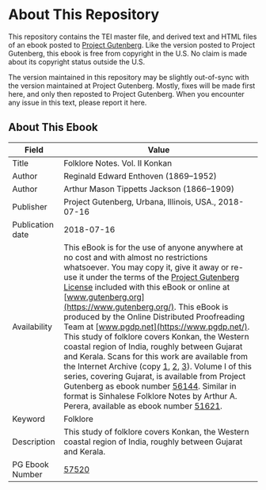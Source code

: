 # About This Repository

This repository contains the TEI master file, and derived text and HTML files of an ebook posted to [Project Gutenberg](https://www.gutenberg.org/). Like the version posted to Project Gutenberg, this ebook is free from copyright in the U.S. No claim is made about its copyright status outside the U.S.

The version maintained in this repository may be slightly out-of-sync with the version maintained at Project Gutenberg. Mostly, fixes will be made first here, and only then reposted to Project Gutenberg. When you encounter any issue in this text, please report it here.

## About This Ebook

| Field | Value |
| ----- | ----- |
| Title | Folklore Notes. Vol. II Konkan |
| Author | Reginald Edward Enthoven (1869–1952) |
| Author | Arthur Mason Tippetts Jackson (1866–1909) |
| Publisher | Project Gutenberg, Urbana, Illinois, USA., 2018-07-16 |
| Publication date | 2018-07-16 |
| Availability | This eBook is for the use of anyone anywhere at no cost and with almost no restrictions whatsoever. You may copy it, give it away or re-use it under the terms of the [Project Gutenberg License](https://www.gutenberg.org/license) included with this eBook or online at [www.gutenberg.org](https://www.gutenberg.org/). This eBook is produced by the Online Distributed Proofreading Team at [www.pgdp.net](https://www.pgdp.net/). This study of folklore covers Konkan, the Western coastal region of India, roughly between Gujarat and Kerala. Scans for this work are available from the Internet Archive (copy [1](https://archive.org/details/folklorenotes02jack), [2](https://archive.org/details/cu31924071128171), [3](https://archive.org/details/b2488490x_0002)). Volume I of this series, covering Gujarat, is available from Project Gutenberg as ebook number [56144](https://www.gutenberg.org/ebooks/56144). Similar in format is Sinhalese Folklore Notes by Arthur A. Perera, available as ebook number [51621](https://www.gutenberg.org/ebooks/51621). |
| Keyword | Folklore |
| Description | This study of folklore covers Konkan, the Western coastal region of India, roughly between Gujarat and Kerala. |
| PG Ebook Number | [57520](https://www.gutenberg.org/ebooks/57520) |
